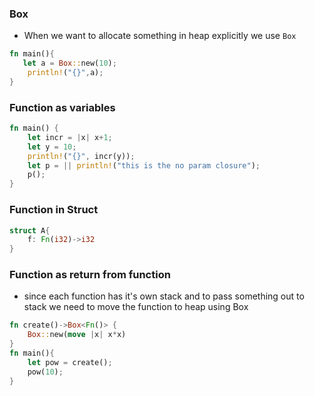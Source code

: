### Box
- When we want to allocate something in heap explicitly we use `Box`
```rust
fn main(){
   let a = Box::new(10);
    println!("{}",a);
}
```
### Function as variables
```rust
fn main() {
    let incr = |x| x+1;
    let y = 10;
    println!("{}", incr(y));
    let p = || println!("this is the no param closure");
    p();
}
```
### Function in Struct
```rust
struct A{
    f: Fn(i32)->i32
}
```

### Function as return from function
- since each function has it's own stack and to pass something out to stack we need to move the function to heap using Box
```rust
fn create()->Box<Fn()> {
    Box::new(move |x| x*x)
}
fn main(){
    let pow = create();
    pow(10);
}
```